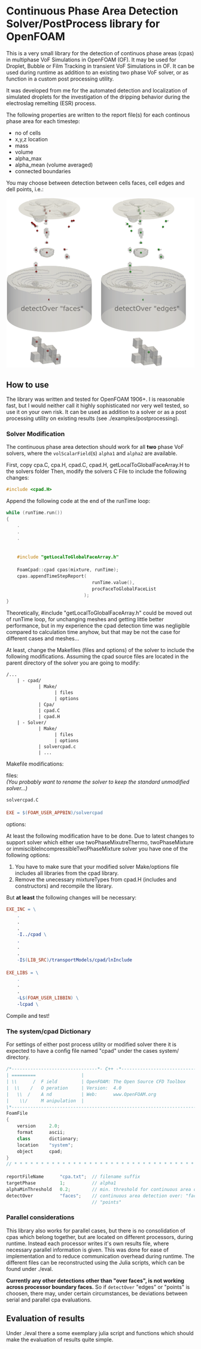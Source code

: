 # Continuous Phase Area Detection Solver/PostProcess library for OpenFOAM

This is a very small library for the detection of continuos phase areas (cpas) in multiphase 
VoF Simulations in OpenFOAM (OF). It may be used for Droplet, Bubble or Film Tracking 
in transient VoF Simulations in OF.
It can be used during runtime as addition to an existing two phase VoF solver, or as function in a custom post processing utility.

It was developed from me for the automated detection and localization of simulated droplets for the investigation
of the dripping behavior during the electroslag remelting (ESR) process.

The following properties are written to the report file(s) for each continous phase area
for each timestep:

  - no of cells
  - x,y,z location
  - mass
  - volume 
  - alpha_max
  - alpha_mean (volume averaged)
  - connected boundaries

You may choose between detection between cells faces, cell edges and dell points, i.e.:

![GitHub Logo](/images/dropletDetection_cn_vs_cf.png)


## How to use
The library was written and tested for OpenFOAM 1906+. I is reasonable fast, but I would neither call it highly sophisticated nor very well tested, so use it on your own risk. It can be used as addition to a solver or as a post processing utility on existing results (see ./examples/postprocessing).

### Solver Modification
The continuous phase area detection should work for all **two** phase VoF solvers, where the `volScalarField`(s) `alpha1` and `alpha2` are available.

First, copy cpa.C, cpa.H, cpad.C, cpad.H, getLocalToGlobalFaceArray.H to the solvers folder
Then, modify the solvers C File to include the following changes:

```c++
#include <cpad.H>
```

Append the following code at the end of the runTime loop:

```c++
while (runTime.run())
{
    .
    .
    .


    #include "getLocalToGlobalFaceArray.h"

    FoamCpad::cpad cpas(mixture, runTime);
    cpas.appendTimeStepReport(
                                runTime.value(),
                                procFaceToGlobalFaceList
                             );
}
```

Theoretically, #include "getLocalToGlobalFaceArray.h" could be moved out of runTime loop, for unchanging meshes and getting little better performance, but in my experience the cpad detection time was negligible compared to calculation time anyhow, but that may be not the case for different cases and meshes...



At least, change the Makefiles (files and options) of the solver to include the following modifications. Assuming the cpad source files are located in the parent directory of the solver you are going to modify:

```
/... 
    | - cpad/
            | Make/
                  | files
                  | options
            | Cpa/
            | cpad.C
            | cpad.H
    | - Solver/
            | Make/
                  | files
                  | options
            | solvercpad.c
            | ...
```
Makefile modifications:

files:  
*(You probably want to rename the solver to keep the standard unmodified solver...)*
```Makefile
solvercpad.C

EXE = $(FOAM_USER_APPBIN)/solvercpad
```

options:

At least the following modification have to be done. Due to latest changes to support solver which either use twoPhaseMixutreThermo, twoPhaseMixture or immiscibleIncompressibleTwoPhaseMixture solver you have one of the following options:

1. You have to make sure that your modified solver Make/options file includes all libraries from the cpad library. 
2. Remove the unecessary mixtureTypes from cpad.H (includes and constructors) and recompile the library.

But **at least** the following changes will be necessary:
```Makefile
EXE_INC = \
    .
    .
    .
    -I../cpad \
    .
    .
    .
    -I$(LIB_SRC)/transportModels/cpad/lnInclude

EXE_LIBS = \
    .
    .
    .
    -L$(FOAM_USER_LIBBIN) \
    -lcpad \
```

Compile and test!


### The system/cpad Dictionary
For settings of either post process utility or modified solver there it is expected to have a config file named "cpad" under the cases system/ directory. 

```c++
/*--------------------------------*- C++ -*----------------------------------*\
| =========                 |                                                 |
| \\      /  F ield         | OpenFOAM: The Open Source CFD Toolbox           |
|  \\    /   O peration     | Version:  4.0                                   |
|   \\  /    A nd           | Web:      www.OpenFOAM.org                      |
|    \\/     M anipulation  |                                                 |
\*---------------------------------------------------------------------------*/
FoamFile
{
    version     2.0;
    format      ascii;
    class       dictionary;
    location    "system";
    object      cpad;
}
// * * * * * * * * * * * * * * * * * * * * * * * * * * * * * * * * * * * * * //

reportFileName      "cpa.txt";  // filename suffix
targetPhase         1;          // alpha1
alphaMinThreshold   0.2;        // min. threshold for continuous area detection
detectOver          "faces";    // continuous area detection over: "faces" "edges" or 
                                // "points"
```

### Parallel considerations
This library also works for parallel cases, but there is no consolidation of cpas which belong together, but are located on different processors, during runtime. Instead each processor writes it's own results file, where necessary parallel information is given. 
This was done for ease of implementation and to reduce communication overhead during runtime. The different files can be reconstructed using the Julia scripts, which can be found under ./eval.

**Currently any other detections other than "over faces", is not working across processor boundary faces.** So if ``detectOver`` "edges" or "points" is choosen, there may, under certain circumstances, be deviations between serial and parallel cpa evaluations. 


## Evaluation of results
Under ./eval there a some exemplary julia script and functions which should make the evaluation of results quite simple.